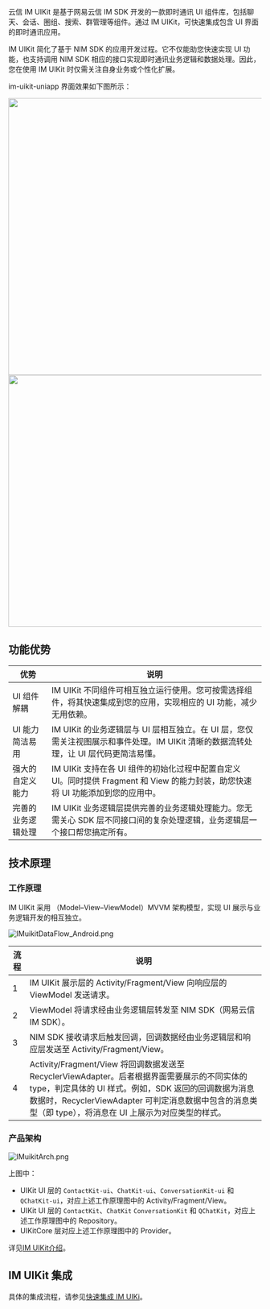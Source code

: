 云信 IM UIKit 是基于网易云信 IM SDK 开发的一款即时通讯 UI 组件库，包括聊天、会话、圈组、搜索、群管理等组件。通过 IM UIKit，可快速集成包含 UI 界面的即时通讯应用。

IM UIKit 简化了基于 NIM SDK 的应用开发过程。它不仅能助您快速实现 UI 功能，也支持调用 NIM SDK 相应的接口实现即时通讯业务逻辑和数据处理。因此，您在使用 IM UIKit
时仅需关注自身业务或个性化扩展。

im-uikit-uniapp 界面效果如下图所示：

<img src="https://yx-web-nosdn.netease.im/common/7ffe6a8afe28b48405b41fb3313d1fa2/uniapp.png" width="800" height="550" />
<br>
<img src="https://yx-web-nosdn.netease.im/common/895963a051a2ae1fae685cfd1682a6bf/%E9%80%9A%E8%AE%AF%E6%A8%A1%E5%9D%97%E4%B8%BB%E8%A6%81%E7%95%8C%E9%9D%A2.png" width="800" height="500" />

## 功能优势

优势 | 说明
---- | --------------
UI 组件解耦 | IM UIKit 不同组件可相互独立运行使用。您可按需选择组件，将其快速集成到您的应用，实现相应的 UI 功能，减少无用依赖。
UI 能力简洁易用 |IM UIKit 的业务逻辑层与 UI 层相互独立。在 UI 层，您仅需关注视图展示和事件处理。IM UIKit 清晰的数据流转处理，让 UI 层代码更简洁易懂。
强大的自定义能力 | IM UIKit 支持在各 UI 组件的初始化过程中配置自定义 UI。同时提供 Fragment 和 View 的能力封装，助您快速将 UI 功能添加到您的应用中。
完善的业务逻辑处理 | IM UIKit 业务逻辑层提供完善的业务逻辑处理能力。您无需关心 SDK 层不同接口间的复杂处理逻辑，业务逻辑层一个接口帮您搞定所有。

## 技术原理

### 工作原理

IM UIKit 采用 （Model–View–ViewModel）MVVM 架构模型，实现 UI 展示与业务逻辑开发的相互独立。

![IMuikitDataFlow_Android.png](https://yx-web-nosdn.netease.im/common/f1663a580335822a9770e486c3ea3e12/IMuikitDataFlow_Android.png)

流程 | 说明
---- | --------------
1 | IM UIKit 展示层的 Activity/Fragment/View 向响应层的 ViewModel 发送请求。
2 | ViewModel 将请求经由业务逻辑层转发至 NIM SDK（网易云信 IM SDK）。
3 | NIM SDK 接收请求后触发回调，回调数据经由业务逻辑层和响应层发送至 Activity/Fragment/View。
4 | Activity/Fragment/View 将回调数据发送至 RecyclerViewAdapter。后者根据界面需要展示的不同实体的 type，判定具体的 UI 样式。例如，SDK 返回的回调数据为消息数据时，RecyclerViewAdapter 可判定消息数据中包含的消息类型（即 type），将消息在 UI 上展示为对应类型的样式。

### 产品架构

![IMuikitArch.png](https://yx-web-nosdn.netease.im/common/4e67f1f8f355db7b8ea86ef8f9332011/IMuikitArch.png)

上图中：

- UIKit UI 层的 `ContactKit-ui`、`ChatKit-ui`、`ConversationKit-ui` 和 `QChatKit-ui`，对应上述工作原理图中的
  Activity/Fragment/View。
- UIKit UI 层的 `ContactKit`、`ChatKit` `ConversationKit` 和 `QChatKit`，对应上述工作原理图中的 Repository。
- UIKitCore 层对应上述工作原理图中的 Provider。

详见[IM UIKit介绍](https://doc.yunxin.163.com/docs/TM5MzM5Njk/zMxMTgxMjE?platformId=60002)。

## IM UIKit 集成

具体的集成流程，请参见<a href="https://doc.yunxin.163.com/messaging-uikit/guide/DU4NzAzNzQ?platform=android" target="_blank">快速集成 IM UIKi</a>。